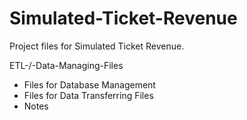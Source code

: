# Simulated-Ticket-Revenue
Project files for Simulated Ticket Revenue.

ETL-/-Data-Managing-Files
- Files for Database Management
- Files for Data Transferring Files
- Notes
